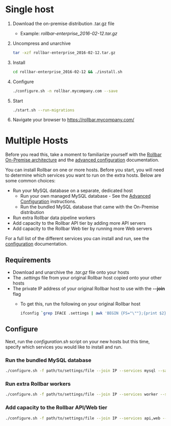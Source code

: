# Single host

1. Download the on-premise distribution .tar.gz file
   - Example: *rollbar-enterprise_2016-02-12.tar.gz*
2. Uncompress and unarchive
   
    ```sh
    tar -xzf rollbar-enterprise_2016-02-12.tar.gz
    ```
3. Install
   
    ```sh
    cd rollbar-enterprise_2016-02-12 && ./install.sh
    ```
4. Configure
   
    ```sh
    ./configure.sh -n rollbar.mycompany.com --save
    ```
5. Start
  
    ```sh
    ./start.sh --run-migrations
    ```
6. Navigate your browser to https://rollbar.mycompany.com/

# Multiple Hosts

Before you read this, take a moment to familiarize yourself with the 
[Rollbar On-Premise architecture](architecture.md "Rollbar On-Premise Architecture") and 
the [advanced configuration](configure.md#advanced "Advanced Rollbar Configuration") 
documentation.

You can install Rollbar on one or more hosts. Before you start, you will need to determine 
which services you want to run on the extra hosts. Below are some common choices:

- Run your MySQL database on a separate, dedicated host
  - Run your own managed MySQL database - See the [Advanced Configuration](configure.md#advanced "Advanced Rollbar Configuration") instructions.
  - Run the bundled MySQL database that came with the On-Premise distribution
- Run extra Rollbar data pipeline workers
- Add capacity to the Rollbar API tier by adding more API servers
- Add capacity to the Rollbar Web tier by running more Web servers

For a full list of the different services you can install and run, see the 
[configuration](configure.md "Rollbar Configuration") documentation.

## Requirements

- Download and unarchive the *.tar.gz* file onto your hosts
- The *.settings* file from your original Rollbar host copied onto your other hosts
- The private IP address of your original Rollbar host to use with the **--join** flag
  - To get this, run the following on your original Rollbar host
   
    ```sh
    ifconfig `grep IFACE .settings | awk 'BEGIN {FS="\""};{print $2}'`
    ```

## Configure

Next, run the *configuration.sh* script on your new hosts but this time, specify which services 
you would like to install and run.

### Run the bundled MySQL database
  
```sh
./configure.sh -f path/to/settings/file --join IP --services mysql --save
```
  
### Run extra Rollbar workers
 
```sh
./configure.sh -f path/to/settings/file --join IP --services worker --save
```
  
### Add capacity to the Rollbar API/Web tier

```sh
./configure.sh -f path/to/settings/file --join IP --services api,web --save
```

